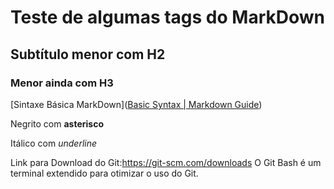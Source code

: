 # Teste de algumas tags do MarkDown

## Subtítulo menor com H2

### Menor ainda com H3

[Sintaxe Básica MarkDown]([Basic Syntax | Markdown Guide](https://www.markdownguide.org/basic-syntax/))

Negrito com **asterisco**

Itálico com _underline_

Link para Download do Git:https://git-scm.com/downloads
O Git Bash é um terminal extendido para otimizar o uso do Git.
